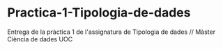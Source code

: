 # Practica-1-Tipologia-de-dades
Entrega de la pràctica 1 de l'assignatura de Tipologia de dades // Màster Ciència de dades UOC
